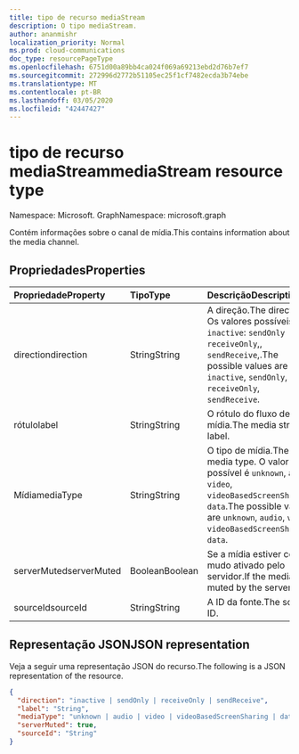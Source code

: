 ```yaml
---
title: tipo de recurso mediaStream
description: O tipo mediaStream.
author: ananmishr
localization_priority: Normal
ms.prod: cloud-communications
doc_type: resourcePageType
ms.openlocfilehash: 6751d00a89bb4ca024f069a69213ebd2d76b7ef7
ms.sourcegitcommit: 272996d2772b51105ec25f1cf7482ecda3b74ebe
ms.translationtype: MT
ms.contentlocale: pt-BR
ms.lasthandoff: 03/05/2020
ms.locfileid: "42447427"
---
```

# <a name="mediastream-resource-type"></a><span data-ttu-id="6f8c3-103">tipo de recurso mediaStream</span><span class="sxs-lookup"><span data-stu-id="6f8c3-103">mediaStream resource type</span></span>

<span data-ttu-id="6f8c3-104">Namespace: Microsoft. Graph</span><span class="sxs-lookup"><span data-stu-id="6f8c3-104">Namespace: microsoft.graph</span></span>

<span data-ttu-id="6f8c3-105">Contém informações sobre o canal de mídia.</span><span class="sxs-lookup"><span data-stu-id="6f8c3-105">This contains information about the media channel.</span></span>

## <a name="properties"></a><span data-ttu-id="6f8c3-106">Propriedades</span><span class="sxs-lookup"><span data-stu-id="6f8c3-106">Properties</span></span>

| <span data-ttu-id="6f8c3-107">Propriedade</span><span class="sxs-lookup"><span data-stu-id="6f8c3-107">Property</span></span>    | <span data-ttu-id="6f8c3-108">Tipo</span><span class="sxs-lookup"><span data-stu-id="6f8c3-108">Type</span></span>    | <span data-ttu-id="6f8c3-109">Descrição</span><span class="sxs-lookup"><span data-stu-id="6f8c3-109">Description</span></span>                                                                                                   |
| :---------- | :------ | :------------------------------------------------------------------------------------------------------------ |
| <span data-ttu-id="6f8c3-110">direction</span><span class="sxs-lookup"><span data-stu-id="6f8c3-110">direction</span></span>   | <span data-ttu-id="6f8c3-111">String</span><span class="sxs-lookup"><span data-stu-id="6f8c3-111">String</span></span>  | <span data-ttu-id="6f8c3-112">A direção.</span><span class="sxs-lookup"><span data-stu-id="6f8c3-112">The direction.</span></span> <span data-ttu-id="6f8c3-113">Os valores possíveis são `inactive`: `sendOnly` `receiveOnly`,, `sendReceive`,.</span><span class="sxs-lookup"><span data-stu-id="6f8c3-113">The possible values are `inactive`, `sendOnly`, `receiveOnly`, `sendReceive`.</span></span>                  |
| <span data-ttu-id="6f8c3-114">rótulo</span><span class="sxs-lookup"><span data-stu-id="6f8c3-114">label</span></span>       | <span data-ttu-id="6f8c3-115">String</span><span class="sxs-lookup"><span data-stu-id="6f8c3-115">String</span></span>  | <span data-ttu-id="6f8c3-116">O rótulo do fluxo de mídia.</span><span class="sxs-lookup"><span data-stu-id="6f8c3-116">The media stream label.</span></span>                                                                                       |
| <span data-ttu-id="6f8c3-117">Mídia</span><span class="sxs-lookup"><span data-stu-id="6f8c3-117">mediaType</span></span>   | <span data-ttu-id="6f8c3-118">String</span><span class="sxs-lookup"><span data-stu-id="6f8c3-118">String</span></span>  | <span data-ttu-id="6f8c3-119">O tipo de mídia.</span><span class="sxs-lookup"><span data-stu-id="6f8c3-119">The media type.</span></span> <span data-ttu-id="6f8c3-120">O valor possível é `unknown`, `audio`, `video`, `videoBasedScreenSharing`, `data`.</span><span class="sxs-lookup"><span data-stu-id="6f8c3-120">The possible value are `unknown`, `audio`, `video`, `videoBasedScreenSharing`, `data`.</span></span>        |
| <span data-ttu-id="6f8c3-121">serverMuted</span><span class="sxs-lookup"><span data-stu-id="6f8c3-121">serverMuted</span></span> | <span data-ttu-id="6f8c3-122">Boolean</span><span class="sxs-lookup"><span data-stu-id="6f8c3-122">Boolean</span></span> | <span data-ttu-id="6f8c3-123">Se a mídia estiver com mudo ativado pelo servidor.</span><span class="sxs-lookup"><span data-stu-id="6f8c3-123">If the media is muted by the server.</span></span>                                                                          |
| <span data-ttu-id="6f8c3-124">sourceId</span><span class="sxs-lookup"><span data-stu-id="6f8c3-124">sourceId</span></span>    | <span data-ttu-id="6f8c3-125">String</span><span class="sxs-lookup"><span data-stu-id="6f8c3-125">String</span></span>  | <span data-ttu-id="6f8c3-126">A ID da fonte.</span><span class="sxs-lookup"><span data-stu-id="6f8c3-126">The source ID.</span></span>                                                                                                |

## <a name="json-representation"></a><span data-ttu-id="6f8c3-127">Representação JSON</span><span class="sxs-lookup"><span data-stu-id="6f8c3-127">JSON representation</span></span>

<span data-ttu-id="6f8c3-128">Veja a seguir uma representação JSON do recurso.</span><span class="sxs-lookup"><span data-stu-id="6f8c3-128">The following is a JSON representation of the resource.</span></span>

<!-- {
  "blockType": "resource",
  "optionalProperties": [
    "serverMuted",
    "label"
  ],
  "@odata.type": "microsoft.graph.mediaStream"
}-->
```json
{
  "direction": "inactive | sendOnly | receiveOnly | sendReceive",
  "label": "String",
  "mediaType": "unknown | audio | video | videoBasedScreenSharing | data",
  "serverMuted": true,
  "sourceId": "String"
}
```

<!-- uuid: 8fcb5dbc-d5aa-4681-8e31-b001d5168d79
2015-10-25 14:57:30 UTC -->
<!--
{
  "type": "#page.annotation",
  "description": "mediaStream resource",
  "keywords": "",
  "section": "documentation",
  "tocPath": "",
  "suppressions": []
}
-->
